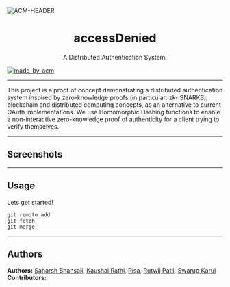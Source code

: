 ![ACM-HEADER](https://user-images.githubusercontent.com/14032427/92643737-e6252e00-f2ff-11ea-8a51-1f1b69caba9f.png)

<h1 align="center"> accessDenied </h1>

<p align="center"> 
A Distributed Authentication System.
</p>

<p>
  <a href="https://acmvit.in/" target="_blank">
    <img alt="made-by-acm" src="https://img.shields.io/badge/MADE%20BY-ACM%20VIT-blue?style=for-the-badge" />
  </a>
    <!-- Uncomment the below line to add the license badge. Make sure the right license badge is reflected. -->
    <!-- <img alt="license" src="https://img.shields.io/badge/License-MIT-green.svg?style=for-the-badge" /> -->
    <!-- forks/stars/tech stack in the form of badges from https://shields.io/ -->
</p>

---

This project is a proof of concept demonstrating a distributed authentication system inspired by zero-knowledge proofs (in particular: zk- SNARKS), blockchain and distributed computing concepts, as an alternative to current OAuth implementations.
We use Homomorphic Hashing functions to enable a non-interactive zero-knowledge proof of authenticity for a client trying to verify themselves.


---

## Screenshots

<!-- Add one screenshot of your project (max height: 1000px, max size: 1mb) 'if applicable' under assets folder in root of your project ![sceenshot](assets/<name of image>) -->
<!-- if your project has multiple pictures , merge them into one image using a tool similar to figma -->

---

## Usage
<!-- How To, Features, Installation etc. as subheadings in this section. example-->

Lets get started!
```console
git remote add
git fetch
git merge
```

---

## Authors

**Authors:** [Saharsh Bhansali](https://github.com/saharshbhansali), [Kaushal Rathi](https://github.com/kaushalrathi24), [Risa](https://github.com/???), [Rutwij Patil](https://github.com/???), [Swarup Karul](https://github.com/???) <!-- [author1's name](link to their github profile), [author2's name](link to their github profile) .. -->  
**Contributors:** <!-- Generate contributors list using this link - https://contributors-img.web.app/preview -->